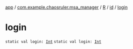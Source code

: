 [app](../../../index.md) / [com.example.chaosruler.msa_manager](../../index.md) / [R](../index.md) / [id](index.md) / [login](.)

# login

`static val login: `[`Int`](https://kotlinlang.org/api/latest/jvm/stdlib/kotlin/-int/index.html)
`static val login: `[`Int`](https://kotlinlang.org/api/latest/jvm/stdlib/kotlin/-int/index.html)